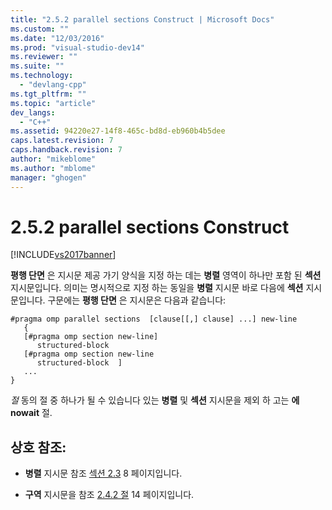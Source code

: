 ```yaml
---
title: "2.5.2 parallel sections Construct | Microsoft Docs"
ms.custom: ""
ms.date: "12/03/2016"
ms.prod: "visual-studio-dev14"
ms.reviewer: ""
ms.suite: ""
ms.technology: 
  - "devlang-cpp"
ms.tgt_pltfrm: ""
ms.topic: "article"
dev_langs: 
  - "C++"
ms.assetid: 94220e27-14f8-465c-bd8d-eb960b4b5dee
caps.latest.revision: 7
caps.handback.revision: 7
author: "mikeblome"
ms.author: "mblome"
manager: "ghogen"
---
```

# 2.5.2 parallel sections Construct
[!INCLUDE[vs2017banner](../../assembler/inline/includes/vs2017banner.md)]

**평행 단면** 은  지시문 제공 가기 양식을 지정 하는 데는  **병렬** 영역이 하나만 포함 된  **섹션** 지시문입니다.  의미는 명시적으로 지정 하는 동일을  **병렬** 지시문 바로 다음에  **섹션** 지시문입니다.  구문에는  **평행 단면** 은 지시문은 다음과 같습니다:  
  
```  
#pragma omp parallel sections  [clause[[,] clause] ...] new-line  
   {  
   [#pragma omp section new-line]  
      structured-block  
   [#pragma omp section new-line  
      structured-block  ]  
   ...  
}  
```  
  
 *절* 동의 절 중 하나가 될 수 있습니다 있는  **병렬** 및  **섹션** 지시문을 제외 하 고는  **에 nowait** 절.  
  
## 상호 참조:  
  
-   **병렬** 지시문 참조  [섹션 2.3](../../parallel/openmp/2-3-parallel-construct.md) 8 페이지입니다.  
  
-   **구역** 지시문을 참조  [2.4.2 절](../../parallel/openmp/2-4-2-sections-construct.md) 14 페이지입니다.